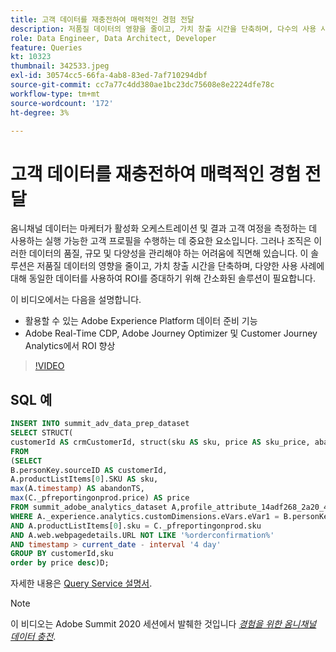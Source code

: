 ```yaml
---
title: 고객 데이터를 재충전하여 매력적인 경험 전달
description: 저품질 데이터의 영향을 줄이고, 가치 창출 시간을 단축하며, 다수의 사용 사례에 대해 동일한 데이터를 사용하여 ROI를 높이는 방법을 알아봅니다.
role: Data Engineer, Data Architect, Developer
feature: Queries
kt: 10323
thumbnail: 342533.jpeg
exl-id: 30574cc5-66fa-4ab8-83ed-7af710294dbf
source-git-commit: cc7a77c4dd380ae1bc23dc75608e8e2224dfe78c
workflow-type: tm+mt
source-wordcount: '172'
ht-degree: 3%

---
```


# 고객 데이터를 재충전하여 매력적인 경험 전달

옴니채널 데이터는 마케터가 활성화 오케스트레이션 및 결과 고객 여정을 측정하는 데 사용하는 실행 가능한 고객 프로필을 수행하는 데 중요한 요소입니다. 그러나 조직은 이러한 데이터의 품질, 규모 및 다양성을 관리해야 하는 어려움에 직면해 있습니다. 이 솔루션은 저품질 데이터의 영향을 줄이고, 가치 창출 시간을 단축하며, 다양한 사용 사례에 대해 동일한 데이터를 사용하여 ROI를 증대하기 위해 간소화된 솔루션이 필요합니다.

이 비디오에서는 다음을 설명합니다.

* 활용할 수 있는 Adobe Experience Platform 데이터 준비 기능
* Adobe Real-Time CDP, Adobe Journey Optimizer 및 Customer Journey Analytics에서 ROI 향상

>[!VIDEO](https://video.tv.adobe.com/v/342533?quality=12&learn=on)

## SQL 예

```sql
INSERT INTO summit_adv_data_prep_dataset
SELECT STRUCT(
customerId AS crmCustomerId, struct(sku AS sku, price AS sku_price, abandonTS AS abandonTS) AS abandonBrowse) AS _pfreportingonprod
FROM
(SELECT
B.personKey.sourceID AS customerId,
A.productListItems[0].SKU AS sku,
max(A.timestamp) AS abandonTS,
max(C._pfreportingonprod.price) AS price
FROM summit_adobe_analytics_dataset A,profile_attribute_14adf268_2a20_4dee_bee6_a6b0e34616a9 B,summit_product_dataset C
WHERE A._experience.analytics.customDimensions.eVars.eVar1 = B.personKey.sourceID
AND A.productListItems[0].sku = C._pfreportingonprod.sku
AND A.web.webpagedetails.URL NOT LIKE '%orderconfirmation%'
AND timestamp > current_date - interval '4 day'
GROUP BY customerId,sku
order by price desc)D;
```

자세한 내용은 [Query Service 설명서](https://experienceleague.adobe.com/docs/experience-platform/query/home.html?lang=ko).

>[!NOTE]
>
>이 비디오는 Adobe Summit 2020 세션에서 발췌한 것입니다 *[경험을 위한 옴니채널 데이터 충전](https://business.adobe.com/summit/2022/sessions/recharging-omnichannel-data-for-electrifying-exper-s409.html)*.
